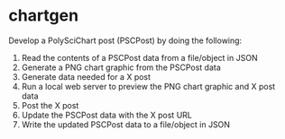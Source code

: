 # chartgen

Develop a PolySciChart post (PSCPost) by doing the following:
1. Read the contents of a PSCPost data from a file/object in JSON
2. Generate a PNG chart graphic from the PSCPost data
3. Generate data needed for a X post
4. Run a local web server to preview the PNG chart graphic and X post data
4. Post the X post
5. Update the PSCPost data with the X post URL
6. Write the updated PSCPost data to a file/object in JSON

